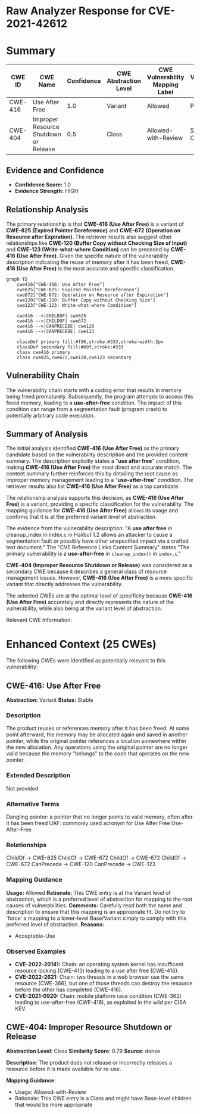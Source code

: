 # Raw Analyzer Response for CVE-2021-42612

# Summary
| CWE ID | CWE Name | Confidence | CWE Abstraction Level | CWE Vulnerability Mapping Label | CWE-Vulnerability Mapping Notes |
|---|---|---|---|---|---|
| CWE-416 | Use After Free | 1.0 | Variant | Allowed | Primary CWE |
| CWE-404 | Improper Resource Shutdown or Release | 0.5 | Class | Allowed-with-Review | Secondary Candidate |

## Evidence and Confidence

*   **Confidence Score:** 1.0
*   **Evidence Strength:** HIGH

## Relationship Analysis
The primary relationship is that **CWE-416 (Use After Free)** is a variant of **CWE-825 (Expired Pointer Dereference)** and **CWE-672 (Operation on Resource after Expiration)**. The retriever results also suggest other relationships like **CWE-120 (Buffer Copy without Checking Size of Input)** and **CWE-123 (Write-what-where Condition)** can be preceded by **CWE-416 (Use After Free)**. Given the specific nature of the vulnerability description indicating the reuse of memory after it has been freed, **CWE-416 (Use After Free)** is the most accurate and specific classification.

```mermaid
graph TD
    cwe416["CWE-416: Use After Free"]
    cwe825["CWE-825: Expired Pointer Dereference"]
    cwe672["CWE-672: Operation on Resource after Expiration"]
    cwe120["CWE-120: Buffer Copy without Checking Size"]
    cwe123["CWE-123: Write-what-where Condition"]
    
    cwe416 -->|CHILDOF| cwe825
    cwe416 -->|CHILDOF| cwe672
    cwe416 -->|CANPRECEDE| cwe120
    cwe416 -->|CANPRECEDE| cwe123
    
    classDef primary fill:#f96,stroke:#333,stroke-width:2px
    classDef secondary fill:#69f,stroke:#333
    class cwe416 primary
    class cwe825,cwe672,cwe120,cwe123 secondary
```

## Vulnerability Chain
The vulnerability chain starts with a coding error that results in memory being freed prematurely. Subsequently, the program attempts to access this freed memory, leading to a **use-after-free** condition. The impact of this condition can range from a segmentation fault (program crash) to potentially arbitrary code execution.

## Summary of Analysis
The initial analysis identified **CWE-416 (Use After Free)** as the primary candidate based on the vulnerability description and the provided content summary. The description explicitly states a "**use after free**" condition, making **CWE-416 (Use After Free)** the most direct and accurate match. The content summary further reinforces this by detailing the root cause as improper memory management leading to a "**use-after-free**" condition. The retriever results also list **CWE-416 (Use After Free)** as a top candidate.

The relationship analysis supports this decision, as **CWE-416 (Use After Free)** is a variant, providing a specific classification for the vulnerability. The mapping guidance for **CWE-416 (Use After Free)** allows its usage and confirms that it is at the preferred variant level of abstraction.

The evidence from the vulnerability description: "A **use after free** in cleanup_index in index.c in Halibut 1.2 allows an attacker to cause a segmentation fault or possibly have other unspecified impact via a crafted text document." The "CVE Reference Links Content Summary" states "The primary vulnerability is a **use-after-free** in `cleanup_index()` in `index.c`."

**CWE-404 (Improper Resource Shutdown or Release)** was considered as a secondary CWE because it describes a general class of resource management issues. However, **CWE-416 (Use After Free)** is a more specific variant that directly addresses the vulnerability.

The selected CWEs are at the optimal level of specificity because **CWE-416 (Use After Free)** accurately and directly represents the nature of the vulnerability, while also being at the variant level of abstraction.

Relevant CWE Information:

# Enhanced Context (25 CWEs)
The following CWEs were identified as potentially relevant to this vulnerability:

## CWE-416: Use After Free
**Abstraction:** Variant
**Status:** Stable

### Description
The product reuses or references memory after it has been freed. At some point afterward, the memory may be allocated again and saved in another pointer, while the original pointer references a location somewhere within the new allocation. Any operations using the original pointer are no longer valid because the memory "belongs" to the code that operates on the new pointer.

### Extended Description
Not provided

### Alternative Terms
Dangling pointer: a pointer that no longer points to valid memory, often after it has been freed
UAF: commonly used acronym for Use After Free
Use-After-Free

### Relationships
ChildOf -> CWE-825
ChildOf -> CWE-672
ChildOf -> CWE-672
ChildOf -> CWE-672
CanPrecede -> CWE-120
CanPrecede -> CWE-123

### Mapping Guidance
**Usage:** Allowed
**Rationale:** This CWE entry is at the Variant level of abstraction, which is a preferred level of abstraction for mapping to the root causes of vulnerabilities.
**Comments:** Carefully read both the name and description to ensure that this mapping is an appropriate fit. Do not try to 'force' a mapping to a lower-level Base/Variant simply to comply with this preferred level of abstraction.
**Reasons:**
- Acceptable-Use

### Observed Examples
- **CVE-2022-20141:** Chain: an operating system kernel has insufficent resource locking (CWE-413) leading to a use after free (CWE-416).
- **CVE-2022-2621:** Chain: two threads in a web browser use the same resource (CWE-366), but one of those threads can destroy the resource before the other has completed (CWE-416).
- **CVE-2021-0920:** Chain: mobile platform race condition (CWE-362) leading to use-after-free (CWE-416), as exploited in the wild per CISA KEV.

## CWE-404: Improper Resource Shutdown or Release
**Abstraction Level**: Class
**Similarity Score**: 0.79
**Source**: dense

**Description**:
The product does not release or incorrectly releases a resource before it is made available for re-use.

**Mapping Guidance**:
- Usage: Allowed-with-Review
- Rationale: This CWE entry is a Class and might have Base-level children that would be more appropriate